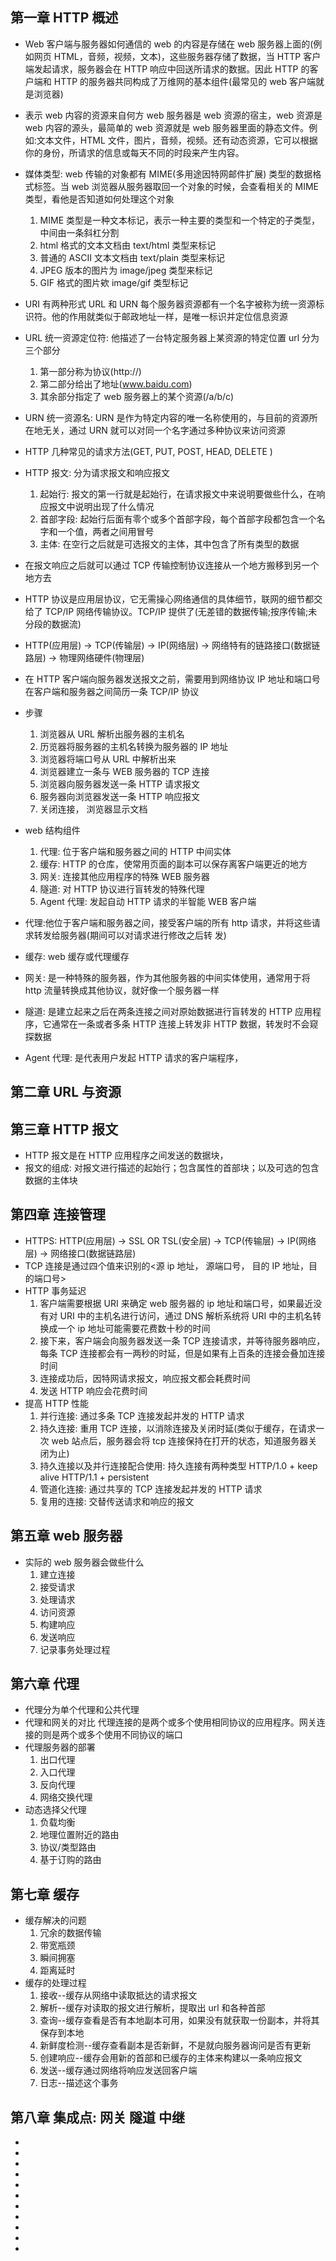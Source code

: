 ## 第一章 HTTP 概述

- Web 客户端与服务器如何通信的
  web 的内容是存储在 web 服务器上面的(例如网页 HTML，音频，视频，文本)，这些服务器存储了数据，当 HTTP 客户端发起请求，服务器会在 HTTP 响应中回送所请求的数据。因此 HTTP 的客户端和 HTTP 的服务器共同构成了万维网的基本组件(最常见的 web 客户端就是浏览器)
- 表示 web 内容的资源来自何方
  web 服务器是 web 资源的宿主，web 资源是 web 内容的源头，最简单的 web 资源就是 web 服务器里面的静态文件。例如:文本文件，HTML 文件，图片，音频，视频。还有动态资源，它可以根据你的身份，所请求的信息或每天不同的时段来产生内容。
- 媒体类型:
  web 传输的对象都有 MIME(多用途因特网邮件扩展) 类型的数据格式标签。当 web 浏览器从服务器取回一个对象的时候，会查看相关的 MIME 类型，看他是否知道如何处理这个对象
  1. MIME 类型是一种文本标记，表示一种主要的类型和一个特定的子类型，中间由一条斜杠分割
  2. html 格式的文本文档由 text/html 类型来标记
  3. 普通的 ASCII 文本文档由 text/plain 类型来标记
  4. JPEG 版本的图片为 image/jpeg 类型来标记
  5. GIF 格式的图片欸 image/gif 类型标记
- URI 有两种形式 URL 和 URN
  每个服务器资源都有一个名字被称为统一资源标识符。他的作用就类似于邮政地址一样，是唯一标识并定位信息资源
- URL
  统一资源定位符: 他描述了一台特定服务器上某资源的特定位置
  url 分为三个部分
  1. 第一部分称为协议(http://)
  2. 第二部分给出了地址(www.baidu.com)
  3. 其余部分指定了 web 服务器上的某个资源(/a/b/c)
- URN
  统一资源名: URN 是作为特定内容的唯一名称使用的，与目前的资源所在地无关，通过 URN 就可以对同一个名字通过多种协议来访问资源
- HTTP 几种常见的请求方法(GET, PUT, POST, HEAD, DELETE )
- HTTP 报文: 分为请求报文和响应报文
  1. 起始行: 报文的第一行就是起始行，在请求报文中来说明要做些什么，在响应报文中说明出现了什么情况
  2. 首部字段: 起始行后面有零个或多个首部字段，每个首部字段都包含一个名字和一个值，两者之间用冒号
  3. 主体: 在空行之后就是可选报文的主体，其中包含了所有类型的数据
- 在报文响应之后就可以通过 TCP 传输控制协议连接从一个地方搬移到另一个地方去
- HTTP 协议是应用层协议，它无需操心网络通信的具体细节，联网的细节都交给了 TCP/IP 网络传输协议。TCP/IP 提供了(无差错的数据传输;按序传输;未分段的数据流)
- HTTP(应用层) -> TCP(传输层) -> IP(网络层) -> 网络特有的链路接口(数据链路层) -> 物理网络硬件(物理层)
- 在 HTTP 客户端向服务器发送报文之前，需要用到网络协议 IP 地址和端口号在客户端和服务器之间简历一条 TCP/IP 协议
- 步骤

  1. 浏览器从 URL 解析出服务器的主机名
  2. 历览器将服务器的主机名转换为服务器的 IP 地址
  3. 浏览器将端口号从 URL 中解析出来
  4. 浏览器建立一条与 WEB 服务器的 TCP 连接
  5. 浏览器向服务器发送一条 HTTP 请求报文
  6. 服务器向浏览器发送一条 HTTP 响应报文
  7. 关闭连接， 浏览器显示文档

- web 结构组件
  1. 代理: 位于客户端和服务器之间的 HTTP 中间实体
  2. 缓存: HTTP 的仓库，使常用页面的副本可以保存离客户端更近的地方
  3. 网关: 连接其他应用程序的特殊 WEB 服务器
  4. 隧道: 对 HTTP 协议进行盲转发的特殊代理
  5. Agent 代理: 发起自动 HTTP 请求的半智能 WEB 客户端
- 代理:他位于客户端和服务器之间，接受客户端的所有 http 请求，并将这些请求转发给服务器(期间可以对请求进行修改之后转 发)
- 缓存: web 缓存或代理缓存
- 网关: 是一种特殊的服务器，作为其他服务器的中间实体使用，通常用于将 http 流量转换成其他协议，就好像一个服务器一样
- 隧道: 是建立起来之后在两条连接之间对原始数据进行盲转发的 HTTP 应用程序，它通常在一条或者多条 HTTP 连接上转发非 HTTP 数据，转发时不会窥探数据
- Agent 代理: 是代表用户发起 HTTP 请求的客户端程序，

## 第二章 URL 与资源

## 第三章 HTTP 报文

- HTTP 报文是在 HTTP 应用程序之间发送的数据块，
- 报文的组成: 对报文进行描述的起始行；包含属性的首部块；以及可选的包含数据的主体块

## 第四章 连接管理

- HTTPS: HTTP(应用层) -> SSL OR TSL(安全层) -> TCP(传输层) -> IP(网络层) -> 网络接口(数据链路层)
- TCP 连接是通过四个值来识别的<源 ip 地址， 源端口号， 目的 IP 地址，目的端口号>
- HTTP 事务延迟
  1. 客户端需要根据 URI 来确定 web 服务器的 ip 地址和端口号，如果最近没有对 URI 中的主机名进行访问，通过 DNS 解析系统将 URI 中的主机名转换成一个 ip 地址可能需要花费数十秒的时间
  2. 接下来，客户端会向服务器发送一条 TCP 连接请求，并等待服务器响应，每条 TCP 连接都会有一两秒的时延，但是如果有上百条的连接会叠加连接时间
  3. 连接成功后，因特网请求报文，响应报文都会耗费时间
  4. 发送 HTTP 响应会花费时间
- 提高 HTTP 性能
  1. 并行连接: 通过多条 TCP 连接发起并发的 HTTP 请求
  2. 持久连接: 重用 TCP 连接，以消除连接及关闭时延(类似于缓存，在请求一次 web 站点后，服务器会将 tcp 连接保持在打开的状态，知道服务器关闭为止)
  3. 持久连接以及并行连接配合使用: 持久连接有两种类型
     HTTP/1.0 + keep alive
     HTTP/1.1 + persistent
  4. 管道化连接: 通过共享的 TCP 连接发起并发的 HTTP 请求
  5. 复用的连接: 交替传送请求和响应的报文

## 第五章 web 服务器

- 实际的 web 服务器会做些什么
  1. 建立连接
  2. 接受请求
  3. 处理请求
  4. 访问资源
  5. 构建响应
  6. 发送响应
  7. 记录事务处理过程

## 第六章 代理

- 代理分为单个代理和公共代理
- 代理和网关的对比
  代理连接的是两个或多个使用相同协议的应用程序。网关连接的则是两个或多个使用不同协议的端口
- 代理服务器的部署
  1. 出口代理
  2. 入口代理
  3. 反向代理
  4. 网络交换代理
- 动态选择父代理
  1. 负载均衡
  2. 地理位置附近的路由
  3. 协议/类型路由
  4. 基于订购的路由

## 第七章 缓存

- 缓存解决的问题
  1. 冗余的数据传输
  2. 带宽瓶颈
  3. 瞬间拥塞
  4. 距离延时
- 缓存的处理过程
  1. 接收--缓存从网络中读取抵达的请求报文
  2. 解析--缓存对读取的报文进行解析，提取出 url 和各种首部
  3. 查询--缓存查看是否有本地副本可用，如果没有就获取一份副本，并将其保存到本地
  4. 新鲜度检测--缓存查看副本是否新鲜，不是就向服务器询问是否有更新
  5. 创建响应--缓存会用新的首部和已缓存的主体来构建以一条响应报文
  6. 发送--缓存通过网络将响应发送回客户端
  7. 日志--描述这个事务

## 第八章 集成点: 网关 隧道 中继

-
-
-
-
-
-
-
-
-
-
-
